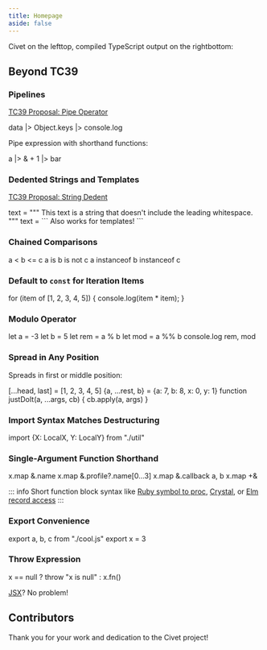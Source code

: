 ```yaml
---
title: Homepage
aside: false
---
```


<script setup>
  import Hero from './.vitepress/components/Hero.vue'
  import Contributors from './.vitepress/components/Contributors.vue'
  import Sponsors from './.vitepress/components/Sponsors.vue'
</script>

<Hero />

Civet on <span class="wide">the left</span><span class="narrow">top</span>,
compiled TypeScript output on
<span class="wide">the right</span><span class="narrow">bottom</span>:

## Beyond TC39

### Pipelines

[TC39 Proposal: Pipe Operator](https://github.com/tc39/proposal-pipeline-operator)

<Playground>
data
  |> Object.keys
  |> console.log
</Playground>

Pipe expression with shorthand functions:

<Playground>
a |> & + 1 |> bar
</Playground>

### Dedented Strings and Templates

[TC39 Proposal: String Dedent](https://github.com/tc39/proposal-string-dedent)

<Playground>
text = """
  This text is a string that doesn't include the leading
  whitespace.
"""
</Playground>

<Playground>
text = ```
  Also works for
  templates!
```
</Playground>

### Chained Comparisons

<Playground>
a < b <= c
a is b is not c
a instanceof b instanceof c
</Playground>

### Default to `const` for Iteration Items

<Playground>
for (item of [1, 2, 3, 4, 5]) {
  console.log(item * item);
}
</Playground>

### Modulo Operator

<Playground>
let a = -3
let b = 5
let rem = a % b
let mod = a %% b
console.log rem, mod
</Playground>

### Spread in Any Position

Spreads in first or middle position:

<Playground>
[...head, last] = [1, 2, 3, 4, 5]
</Playground>

<Playground>
{a, ...rest, b} = {a: 7, b: 8, x: 0, y: 1}
</Playground>

<Playground>
function justDoIt(a, ...args, cb) {
  cb.apply(a, args)
}
</Playground>

### Import Syntax Matches Destructuring

<Playground>
import {X: LocalX, Y: LocalY} from "./util"
</Playground>

### Single-Argument Function Shorthand

<Playground>
x.map &.name
x.map &.profile?.name[0...3]
x.map &.callback a, b
x.map +&
</Playground>

::: info
Short function block syntax like [Ruby symbol to proc](https://ruby-doc.org/core-3.1.2/Symbol.html#method-i-to_proc),
[Crystal](https://crystal-lang.org/reference/1.6/syntax_and_semantics/blocks_and_procs.html#short-one-parameter-syntax),
or [Elm record access](https://elm-lang.org/docs/records#access)
:::

### Export Convenience

<Playground>
export a, b, c from "./cool.js"
export x = 3
</Playground>

### Throw Expression

<Playground>
x == null ? throw "x is null" : x.fn()
</Playground>

[JSX](/cheatsheet#jsx)? No problem!

<Sponsors />

## Contributors

Thank you for your work and dedication to the Civet project!

<Contributors />
